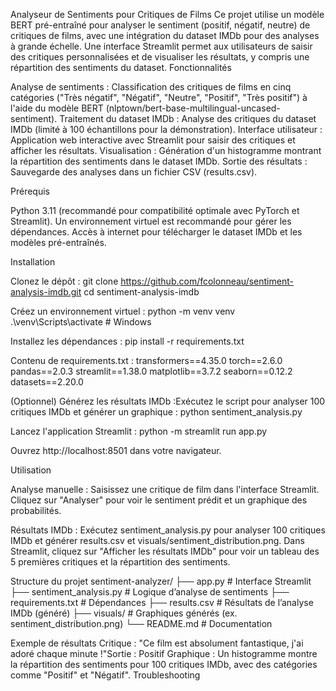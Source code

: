 Analyseur de Sentiments pour Critiques de Films
Ce projet utilise un modèle BERT pré-entraîné pour analyser le sentiment (positif, négatif, neutre) de critiques de films, avec une intégration du dataset IMDb pour des analyses à grande échelle. Une interface Streamlit permet aux utilisateurs de saisir des critiques personnalisées et de visualiser les résultats, y compris une répartition des sentiments du dataset.
Fonctionnalités

Analyse de sentiments : Classification des critiques de films en cinq catégories ("Très négatif", "Négatif", "Neutre", "Positif", "Très positif") à l'aide du modèle BERT (nlptown/bert-base-multilingual-uncased-sentiment).
Traitement du dataset IMDb : Analyse des critiques du dataset IMDb (limité à 100 échantillons pour la démonstration).
Interface utilisateur : Application web interactive avec Streamlit pour saisir des critiques et afficher les résultats.
Visualisation : Génération d'un histogramme montrant la répartition des sentiments dans le dataset IMDb.
Sortie des résultats : Sauvegarde des analyses dans un fichier CSV (results.csv).

Prérequis

Python 3.11 (recommandé pour compatibilité optimale avec PyTorch et Streamlit).
Un environnement virtuel est recommandé pour gérer les dépendances.
Accès à internet pour télécharger le dataset IMDb et les modèles pré-entraînés.

Installation

Clonez le dépôt :
git clone https://github.com/fcolonneau/sentiment-analysis-imdb.git
cd sentiment-analysis-imdb


Créez un environnement virtuel :
python -m venv venv
.\venv\Scripts\activate  # Windows


Installez les dépendances :
pip install -r requirements.txt

Contenu de requirements.txt :
transformers==4.35.0
torch==2.6.0
pandas==2.0.3
streamlit==1.38.0
matplotlib==3.7.2
seaborn==0.12.2
datasets==2.20.0


(Optionnel) Générez les résultats IMDb :Exécutez le script pour analyser 100 critiques IMDb et générer un graphique :
python sentiment_analysis.py


Lancez l'application Streamlit :
python -m streamlit run app.py

Ouvrez http://localhost:8501 dans votre navigateur.


Utilisation

Analyse manuelle :
Saisissez une critique de film dans l'interface Streamlit.
Cliquez sur "Analyser" pour voir le sentiment prédit et un graphique des probabilités.


Résultats IMDb :
Exécutez sentiment_analysis.py pour analyser 100 critiques IMDb et générer results.csv et visuals/sentiment_distribution.png.
Dans Streamlit, cliquez sur "Afficher les résultats IMDb" pour voir un tableau des 5 premières critiques et la répartition des sentiments.



Structure du projet
sentiment-analyzer/
├── app.py                 # Interface Streamlit
├── sentiment_analysis.py  # Logique d’analyse de sentiments
├── requirements.txt       # Dépendances
├── results.csv           # Résultats de l’analyse IMDb (généré)
├── visuals/              # Graphiques générés (ex. sentiment_distribution.png)
└── README.md             # Documentation

Exemple de résultats
Critique : "Ce film est absolument fantastique, j'ai adoré chaque minute !"Sortie : Positif
Graphique : Un histogramme montre la répartition des sentiments pour 100 critiques IMDb, avec des catégories comme "Positif" et "Négatif".
Troubleshooting